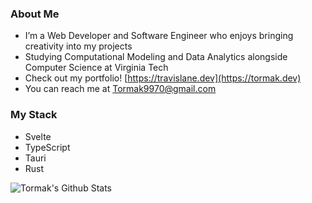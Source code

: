 ### About Me
- I’m a Web Developer and Software Engineer who enjoys bringing creativity into my projects
- Studying Computational Modeling and Data Analytics alongside Computer Science at Virginia Tech
- Check out my portfolio! [https://travislane.dev](https://tormak.dev)
- You can reach me at Tormak9970@gmail.com

### My Stack
 - Svelte
 - TypeScript
 - Tauri
 - Rust

![Tormak's Github Stats](https://github-readme-stats.vercel.app/api?username=tormak9970&include_all_commits=true&count_private=true&show_icons=true&line_height=20&title_color=82b74b&icon_color=82b74b&text_color=9f9f9f&bg_color=0,000000,0d4007&hide_border=true)

[//]: <> (https://github-readme-stats.vercel.app/api/top-langs/?username=tormak9970&layout=compact&card_width=445&title_color=82b74b&icon_color=82b74b&text_color=9f9f9f&bg_color=0,000000,0d4007&hide_border=true&hide=CSS,html)

<!---
Tormak9970/Tormak9970 is a ✨ special ✨ repository because its `README.md` (this file) appears on your GitHub profile.
You can click the Preview link to take a look at your changes.
--->
